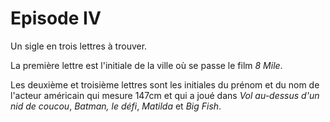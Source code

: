 # Episode IV

Un sigle en trois lettres à trouver.

La première lettre est l'initiale de la ville où se passe le film _8 Mile_.

Les deuxième et troisième lettres sont les initiales du prénom et du nom de l'acteur américain qui mesure 147cm et qui a joué dans _Vol au-dessus d'un nid de coucou_, _Batman, le défi_, _Matilda_ et _Big Fish_.
